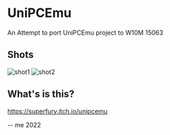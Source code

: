 # UniPCEmu

An Attempt to port UniPCEmu project to W10M 15063 

## Shots
![shot1](Images/shot1.jpg)
![shot2](Images/shot2.jpg)

## What's is this?
https://superfury.itch.io/unipcemu

-- me 2022
